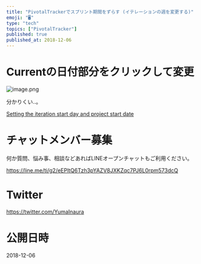 ```yaml
---
title: "PivotalTrackerでスプリント期間をずらす (イテレーションの週を変更する)"
emoji: "🖥"
type: "tech"
topics: ["PivotalTracker"]
published: true
published_at: 2018-12-06
---
```



# Currentの日付部分をクリックして変更

![image.png](https://qiita-image-store.s3.amazonaws.com/0/89618/517c20dd-245f-26e7-9859-564c8f418333.png)

分かりくい‥。

[Setting the iteration start day and project start date](https://www.pivotaltracker.com/help/articles/setting_iteration_start_day_project_start_date/)








<!-- Update From Qiita API -->

# チャットメンバー募集


何か質問、悩み事、相談などあればLINEオープンチャットもご利用ください。

https://line.me/ti/g2/eEPltQ6Tzh3pYAZV8JXKZqc7PJ6L0rpm573dcQ





# Twitter


https://twitter.com/YumaInaura


<!-- Update From Qiita API -->



# 公開日時

2018-12-06

